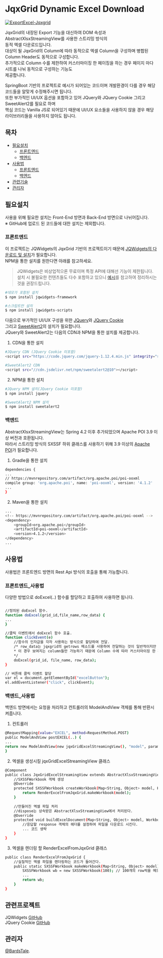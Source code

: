 # JqxGrid Dynamic Excel Download
[![ExportExcel-Jqxgrid](https://img.shields.io/badge/Jqxgrid-ExportExcel-green)](https://github.com/BardsTale/JqxGridDynamicExcelDownload)

JqxGrid의 내장된 Export 기능을 대신하여 DOM 속성과 AbstractXlsxStreamingView를 사용한 스트리밍 방식의<br>
동적 엑셀 다운로드입니다.<br>
대상이 될 JqxGrid의 Column에 따라 동적으로 엑셀 Column을 구성하며 병합된 Column Header도 동적으로 구성합니다.<br>
추가적으로 Column 수를 제한하여 커스터마이징 한 페이징을 하는 경우 페이지 마다 시트를 나눠 동적으로 구성하는 기능도<br>
제공합니다.<br>

SpringBoot 기반의 프로젝트로 예시가 되어있는 코드이며 개발환경이 다를 경우 해당 코드들을 알맞게 수정해주시면 됩니다.<br>
또한 부가적인 UI/UX 옵션을 포함하고 있어 JQuery와 JQuery Cookie 그리고 SweetAlert2를 필요로 하며<br>
핵심 코드는 Vanilla JS로 되어있기 때문에 UI/UX 요소들을 사용하지 않을 경우 해당 라이브러리들을 사용하지 않아도 됩니다.


## 목차

- [필요설치](#필요설치)
    - [프론트엔드](#프론트엔드)
    - [백엔드](#백엔드)
- [사용법](#사용법)
    - [프론트엔드](#프론트엔드_사용법)
    - [백엔드](#백엔드_사용법)
- [관련기술](#관련프로젝트)
- [관리자](#관리자)


## 필요설치

사용을 위해 필요한 설치는 Front-End 방면과 Back-End 방면으로 나뉘어집니다.<br>
※ GitHub에 업로드 된 코드들에 대한 설치는 제외합니다.

### 프론트엔드
이 프로젝트는 JQWidgets의 JqxGrid 기반의 프로젝트이기 때문에 [JQWidgets의 다운로드 및 설치](https://www.jqwidgets.com/download/)가 필요합니다.<br>
NPM을 통한 설치를 원한다면 아래를 참고하세요.<br>
>JQWidgets은 비상업적으론 무료이며 특정 API에 대해선 기능이 제한됩니다.<br>
>설치 시 불필요한 컨텐츠들도 다수 포함하고 있으니 [예시](#예시)를 참고하여 정리하시는 것을 권장드립니다.

```sh
#데모가 포함된 설치
$ npm install jqwidgets-framework

#스크립트만 설치
$ npm install jqwidgets-scripts
```

다음으로 부가적인 UI/UX 구성을 위한 [JQuery](https://www.jqwidgets.com/download/)와 [JQuery Cookie](https://plugins.jquery.com/cookie/)<br>
그리고 [SweetAlert2](https://sweetalert2.github.io/#download)의 설치가 필요합니다.<br>
JQuery와 SweetAlert2는 다음의 CDN과 NPM을 통한 설치를 제공합니다.

1. CDN을 통한 설치
```sh
#JQuery CDN (JQuery Cookie 미포함)
<script src="https://code.jquery.com/jquery-1.12.4.min.js" integrity="sha256-ZosEbRLbNQzLpnKIkEdrPv7lOy9C27hHQ+Xp8a4MxAQ=" crossorigin="anonymous"></script>

#SweetAlert2 CDN
<script src="//cdn.jsdelivr.net/npm/sweetalert2@10"></script>
```

2. NPM을 통한 설치
```sh
#JQuery NPM 설치(JQuery Cookie 미포함)
$ npm install jquery

#SweetAlert2 NPM 설치
$ npm install sweetalert2
```


### 백엔드
AbstractXlsxStreamingView는 Spring 4.2 이후 추가되었으며 Apache POI 3.9 이상 버전과 호환됩니다.<br>
따라서 스트리밍 방식의 SXSSF 하위 클래스를 사용하기 위해 3.9 이상의 [Apache POI](https://poi.apache.org/)가 필요합니다.<br>

1. Gradle을 통한 설치
```sh
dependencies {
...
// https://mvnrepository.com/artifact/org.apache.poi/poi-ooxml
compile group: 'org.apache.poi', name: 'poi-ooxml', version: '4.1.2'
...
}
```

2. Maven을 통한 설치
```sh
...
<!-- https://mvnrepository.com/artifact/org.apache.poi/poi-ooxml -->
<dependency>
    <groupId>org.apache.poi</groupId>
    <artifactId>poi-ooxml</artifactId>
    <version>4.1.2</version>
</dependency>
...
```

## 사용법

사용법은 프론트엔드 방면의 Rest Api 방식의 호출을 통해 가능합니다.

### 프론트엔드_사용법
다양한 방법으로 doExcel(..) 함수를 할당하고 호출하여 사용하면 됩니다.

```sh

//정의된 doExcel 함수.
function doExcel(grid_id,file_name,row_data) {
...
}

//클릭 이벤트에서 doExcel 함수 호출.
function clickEvent(e) 
    //함수의 인자값을 각자 사용하는 방식으로 할당하여 전달.
    /* row_data는 jqxgrid의 getrows 메소드를 사용하여 전달하는 것이 일반적이지만
    * 이 경우 보여지는 column들만 가능하기 때문에 Column 수에 따라 커스터마이징 한 페이징을 하는 경우 알맞지 않습니다.
    */
    doExcel(grid_id, file_name, row_data);
}

// 버튼에 클릭 이벤트 할당
var el = document.getElementById("excelButton");
el.addEventListener("click", clickEvent);
```

### 백엔드_사용법
백엔드 방면에서는 요청을 처리하고 컨트롤러의 ModelAndView 객체를 통해 반환시켜줍니다.

1. 컨트롤러
```sh
@RequestMapping(value="EXCEL", method=RequestMethod.POST)
public ModelAndView postEXCEL(..) {
...
return new ModelAndView(new jqxGridExcelStreamingView(), "model", param_map);
}
```

2. 엑셀을 생성시킬 jqxGridExcelStreamingView 클래스
```sh
@Component
public class JqxGridExcelStreamingView extends AbstractXlsxStreamingView {
    //SXSSFWorkbook 객체 생성
    @Override
    protected SXSSFWorkbook createWorkbook(Map<String, Object> model, HttpServletRequest request) {
        return RenderExcelFromJqxGrid.makeWorkbook(model);
    }
    
    //만들어진 엑셀 파일 처리
    //dispose는 상속받은 AbstractXlsxStreamingView에서 처리된다.
    @Override
	protected void buildExcelDocument(Map<String, Object> model, Workbook workbook, HttpServletRequest request, HttpServletResponse response) throws Exception {
        //응답할 response 객체의 헤더를 설정하여 파일을 다운로드 시킨다.
        ... 코드 생략
    }
}
```

3. 엑셀을 렌더링 할 RenderExcelFromJqxGrid 클래스
```sh
public class RenderExcelFromJqxGrid {
    //실질적인 엑셀 파일을 렌더링하는 코드가 들어간다.
    public static SXSSFWorkbook makeWorkbook(Map<String, Object> model){
        SXSSFWorkbook wb = new SXSSFWorkbook(100); // 100개의 row씩을 메모리에 담고 초과 시 서버의 디스크로 자동 플러쉬한다.
        ...
        return wb;
    }
}
```

## 관련프로젝트

JQWidgets [GitHub](https://github.com/jqwidgets)<br>
JQuery Cookie [GitHub](https://github.com/carhartl/jquery-cookie)


## 관리자

[@BardsTale](https://github.com/BardsTale).
